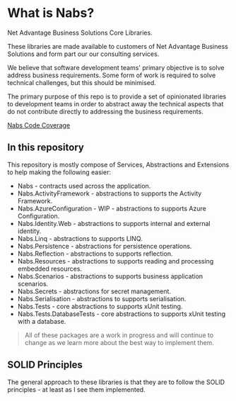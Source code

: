 # What is Nabs?
Net Advantage Business Solutions Core Libraries.

These libraries are made available to customers of Net Advantage Business Solutions and form part our our consulting services.

We believe that software development teams' primary objective is to solve address business requirements. Some form of work is required to solve technical challenges, but this should be minimised.

The primary purpose of this repo is to provide a set of opinionated libraries to development teams in order to abstract away the technical aspects that do not contribute directly to addressing the business requirements.

[Nabs Code Coverage](https://net-advantage.github.io/Nabs/coverage)

## In this repository

This repository is mostly compose of Services, Abstractions and Extensions to help making the following easier:

- Nabs - contracts used across the application.
- Nabs.ActivityFramework - abstractions to supports the Activity Framework.
- Nabs.AzureConfiguration - WIP - abstractions to supports Azure Configuration.
- Nabs.Identity.Web - abstractions to supports internal and external identity.
- Nabs.Linq - abstractions to supports LINQ.
- Nabs.Persistence - abstractions for persistence operations.
- Nabs.Reflection - abstractions to supports reflection.
- Nabs.Resources - abstractions to supports reading and processing embedded resources.
- Nabs.Scenarios - abstractions to supports business application scenarios.
- Nabs.Secrets - abstractions for secret management.
- Nabs.Serialisation - abstractions to supports serialisation.
- Nabs.Tests - core abstractions to supports xUnit testing.
- Nabs.Tests.DatabaseTests - core abstractions to supports xUnit testing with a database.

> All of these packages are a work in progress and will continue to change as we learn more about the best way to implement them.

## SOLID Principles

The general approach to these libraries is that they are to follow the SOLID principles - at least as I see them implemented.

